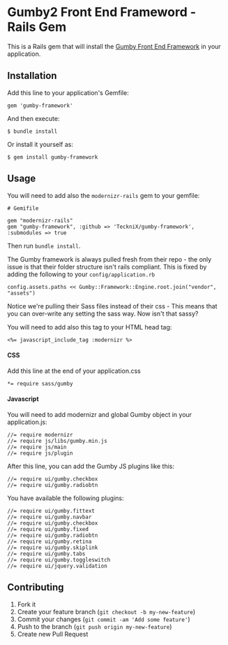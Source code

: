 # Gumby2 Front End Frameword - Rails Gem

This is a Rails gem that will install the [Gumby Front End Framework](http://gumbyframework.com/) in your application.

## Installation

Add this line to your application's Gemfile:

    gem 'gumby-framework'

And then execute:

    $ bundle install

Or install it yourself as:

    $ gem install gumby-framework

## Usage

You will need to add also the <code>modernizr-rails</code> gem to your gemfile:

	# Gemifile
	
	gem "modernizr-rails"
	gem "gumby-framework", :github => 'TeckniX/gumby-framework', :submodules => true
	
Then run <code>bundle install</code>.

The Gumby framework is always pulled fresh from their repo - the only issue is that their folder structure isn't rails compliant.
This is fixed by adding the following to your `config/application.rb`
	
	config.assets.paths << Gumby::Framework::Engine.root.join("vendor", "assets")
	
Notice we're pulling their Sass files instead of their css - This means that you can over-write any setting the sass way. Now isn't that sassy?

You will need to add also this tag to your HTML head tag:

	<%= javascript_include_tag :modernizr %>
	
#### CSS

Add this line at the end of your application.css

	*= require sass/gumby
	
#### Javascript


You will need to add modernizr and global Gumby object in your application.js:

	//= require modernizr
	//= require js/libs/gumby.min.js
	//= require js/main
	//= require js/plugin
	
After this line, you can add the Gumby JS plugins like this:

	//= require ui/gumby.checkbox
	//= require ui/gumby.radiobtn
	
You have available the following plugins:

	//= require ui/gumby.fittext
	//= require ui/gumby.navbar
	//= require ui/gumby.checkbox
	//= require ui/gumby.fixed
	//= require ui/gumby.radiobtn
	//= require ui/gumby.retina
	//= require ui/gumby.skiplink
	//= require ui/gumby.tabs
	//= require ui/gumby.toggleswitch
	//= require ui/jquery.validation



## Contributing

1. Fork it
2. Create your feature branch (`git checkout -b my-new-feature`)
3. Commit your changes (`git commit -am 'Add some feature'`)
4. Push to the branch (`git push origin my-new-feature`)
5. Create new Pull Request
